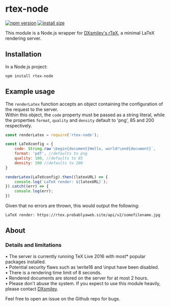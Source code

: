 # rtex-node

[![npm version](https://badge.fury.io/js/rtex-node.svg)](https://badge.fury.io/js/rtex-node) [![install size](https://packagephobia.now.sh/badge?p=rtex-node)](https://packagephobia.now.sh/result?p=rtex-node)

This module is a Node.js wrapper for [DXsmiley's rTeX](https://github.com/DXsmiley/rtex), a minimal LaTeX rendering server.

## Installation

In a Node.js project:

`npm install rtex-node`

## Example usage
The `renderLatex` function accepts an object containing the configuration of the request to the server. <br>
Within this object, the `code` property must be passed as a string literal, while the properties `format`, `quality` and `density` default to 'png', 85 and 200 respectively.

```js
const renderLatex = require('rtex-node');

const LaTeXconfig = {
    code: String.raw`\begin{document}Hello, world!\end{document}`,
    format: 'pdf', //defaults to png
    quality: 100, //defaults to 85
    density: 300 //defaults to 200
}

renderLatex(LaTeXconfig).then((latexURL) => {
    console.log(`LaTeX render: ${latexURL}`);
}).catch((err) => {
    console.log(err);
})
```

Given that no errors are thrown, this would output the following:

```
LaTeX render: https://rtex.probablyaweb.site/api/v2/somefilename.jpg
```


## About
### Details and limitations

• The server is currently running TeX Live 2016 with most* popular packages installed. <br>
• Potential security flaws such as \write18 and \input have been disabled. <br>
• There is a rendering time limit of 8 seconds. <br>
• Rendered documents are stored on the server for at most 2 hours. <br>
• Please don't abuse the system. If you expect to use this module heavily, please contact [DXsmiley](https://rtex.probablyaweb.site/contact).


Feel free to open an issue on the Github repo for bugs.
